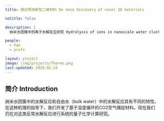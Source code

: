 ```yaml
---
title: 理论预测新型二维材料 De novo discovery of novel 2D materials 

notitle: false

description: |
  纳米水团簇中的离子水解反应研究 Hydrolysis of ions in nanoscale water clusters: a mechanism study

people:
  - han
  - profx

layout: project
image: /img/projects/Thermo.png
last-updated: 2020-01-24
---
```


## 简介 Introduction

纳米水团簇中的水解反应和自由水（bulk water）中的水解反应具有不同的特性。在这种机理的指导下，我们开发了基于湿度循环的CO2空气捕捉材料。现在我们仍在对这类反常水解反应进行系统的量子化学计算研究。

